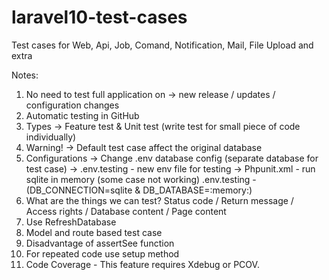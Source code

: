 # laravel10-test-cases
Test cases for Web, Api, Job, Comand, Notification, Mail, File Upload and extra

Notes:
1. No need to test full application on -> new release / updates / configuration changes  
2. Automatic testing in GitHub
3. Types -> Feature test & Unit test (write test for small piece of code individually)
4. Warning! -> Default test case affect the original database 
5. Configurations
    -> Change .env database config (separate database for test case)
    -> .env.testing - new env file for testing
    -> Phpunit.xml - run sqlite in memory (some case not working)
       .env.testing - (DB_CONNECTION=sqlite & DB_DATABASE=:memory:)
6. What are the things we can test?
    Status code / Return message / Access rights / Database content / Page content
7. Use RefreshDatabase
8. Model and route based test case
9. Disadvantage of assertSee function 
10. For repeated code use setup method
11. Code Coverage - This feature requires Xdebug or PCOV.

